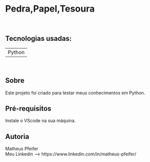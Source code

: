 <h1>Pedra,Papel,Tesoura</h1>
<br>
<h2>Tecnologias usadas:</h2>
<table>
<td>Python</td>
</table>
<br>
<h2>Sobre</h2>
Este projeto foi criado para testar meus conhecimentos em Python.
<br>
<h2>Pré-requisitos</h2>
Instale o VScode na sua máquina.
<h2>Autoria</h2>
Matheus Pfeifer<br>
Meu Linkedin --> https://www.linkedin.com/in/matheus-pfeifer/